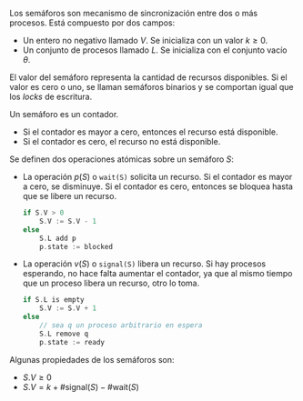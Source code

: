 Los semáforos son mecanismo de sincronización entre dos o más procesos. Está compuesto por dos campos:

- Un entero no negativo llamado $V$. Se inicializa con un valor $k \geq 0$.
- Un conjunto de procesos llamado $L$. Se inicializa con el conjunto vacío $\theta$.

El valor del semáforo representa la cantidad de recursos disponibles. Si el valor es cero o uno, se llaman semáforos binarios y se comportan igual que los *locks* de escritura.

Un semáforo es un contador.

- Si el contador es mayor a cero, entonces el recurso está disponible.
- Si el contador es cero, el recurso no está disponible.

Se definen dos operaciones atómicas sobre un semáforo $S$:

- La operación $p(S)$ o `wait(S)` solicita un recurso. Si el contador es mayor a cero, se disminuye. Si el contador es cero, entonces se bloquea hasta que se libere un recurso.

	```C
	if S.V > 0
		S.V := S.V - 1
	else
		S.L add p
		p.state := blocked
	```

- La operación $v(S)$ o `signal(S)` libera un recurso. Si hay procesos esperando, no hace falta aumentar el contador, ya que al mismo tiempo que un proceso libera un recurso, otro lo toma.

	```C
	if S.L is empty
		S.V := S.V + 1
	else
		// sea q un proceso arbitrario en espera
		S.L remove q
		p.state := ready
	```

Algunas propiedades de los semáforos son:

- $S.V \geq 0$
- $S.V = k + \#\text{signal}(S) - \#\text{wait}(S)$
